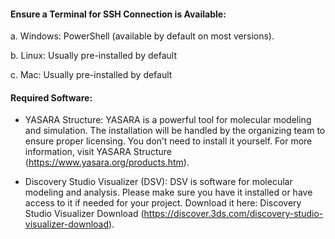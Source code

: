 #### Ensure a Terminal for SSH Connection is Available:
  a.	Windows: PowerShell (available by default on most versions).
  
  b.	Linux: Usually pre-installed by default
  
  c.	Mac: Usually pre-installed by default

#### Required Software:
- YASARA Structure:
YASARA is a powerful tool for molecular modeling and simulation. The installation will be handled by the organizing team to ensure proper licensing. You don’t need to install it yourself.
For more information, visit YASARA Structure (https://www.yasara.org/products.htm).

- Discovery Studio Visualizer (DSV):
DSV is software for molecular modeling and analysis. Please make sure you have it installed or have access to it if needed for your project.
Download it here: Discovery Studio Visualizer Download (https://discover.3ds.com/discovery-studio-visualizer-download).
